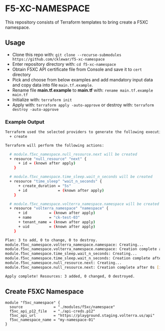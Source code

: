# F5-XC-NAMESPACE

This repository consists of Terraform templates to bring create a F5XC namespace.

## Usage

- Clone this repo with: `git clone --recurse-submodules https://github.com/cklewar/f5-xc-namespace`
- Enter repository directory with: `cd f5-xc-namespace`
- Obtain F5XC API certificate file from Console and save it to `cert` directory
- Pick and choose from below examples and add mandatory input data and copy data into file `main.tf.example`.
- Rename file __main.tf.example__ to __main.tf__ with: `rename main.tf.example main.tf`
- Initialize with: `terraform init`
- Apply with: `terraform apply -auto-approve` or destroy with: `terraform destroy -auto-approve`

### Example Output

```bash
Terraform used the selected providers to generate the following execution plan. Resource actions are indicated with the following symbols:
  + create

Terraform will perform the following actions:

  # module.f5xc_namespace.null_resource.next will be created
  + resource "null_resource" "next" {
      + id = (known after apply)
    }

  # module.f5xc_namespace.time_sleep.wait_n_seconds will be created
  + resource "time_sleep" "wait_n_seconds" {
      + create_duration = "5s"
      + id              = (known after apply)
    }

  # module.f5xc_namespace.volterra_namespace.namespace will be created
  + resource "volterra_namespace" "namespace" {
      + id          = (known after apply)
      + name        = "ck-test-03"
      + tenant_name = (known after apply)
      + uid         = (known after apply)
    }

Plan: 3 to add, 0 to change, 0 to destroy.
module.f5xc_namespace.volterra_namespace.namespace: Creating...
module.f5xc_namespace.volterra_namespace.namespace: Creation complete after 2s [id=dbfcb611-1c1c-446c-bd09-115768fa49a3]
module.f5xc_namespace.time_sleep.wait_n_seconds: Creating...
module.f5xc_namespace.time_sleep.wait_n_seconds: Creation complete after 5s [id=2022-08-08T15:30:43Z]
module.f5xc_namespace.null_resource.next: Creating...
module.f5xc_namespace.null_resource.next: Creation complete after 0s [id=60269692252584444]

Apply complete! Resources: 3 added, 0 changed, 0 destroyed.
```

## Create F5XC Namespace

```hcl
module "f5xc_namespace" {
  source              = "./modules/f5xc/namespace"
  f5xc_api_p12_file   = "./api-creds.p12"
  f5xc_api_url        = "https://playground.staging.volterra.us/api"
  f5xc_namespace_name = "my-namespace-01"
}
```